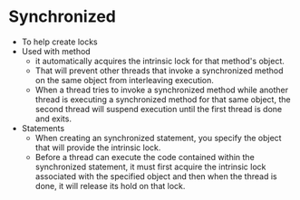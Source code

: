 # Synchronized

- To help create locks
- Used with method
  -  it automatically acquires the intrinsic lock for that method's object.
  -  That will prevent other threads that invoke a synchronized method on the same object from interleaving execution.
  - When a thread tries to invoke a synchronized method while another thread is executing a synchronized method for that same object, the second thread will suspend execution until the first thread is done and exits.
- Statements
  - When creating an synchronized statement, you specify the object that will provide the intrinsic lock.
  - Before a thread can execute the code contained within the synchronized statement, it must first acquire the intrinsic lock associated with the specified object and then when the thread is done, it will release its hold on that lock. 
